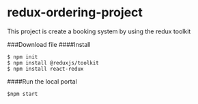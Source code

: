 # redux-ordering-project

This project is create a booking system by using the redux toolkit

###Download file
####Install

```
$ npm init
$ npm install @reduxjs/toolkit
$ npm install react-redux
```

####Run the local portal

```
$npm start
```
